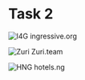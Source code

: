 # Task 2

![I4G](https://ingressive.org/wp-content/uploads/2020/05/I4G-Logo-Color-Cropped.png)
ingressive.org

![Zuri](https://internship.zuri.team/static/media/logo.36d2d48a.svg)
Zuri.team

![HNG](https://hotels.ng/media/v7/img/logo/logo.svg#hng-logo)
hotels.ng
